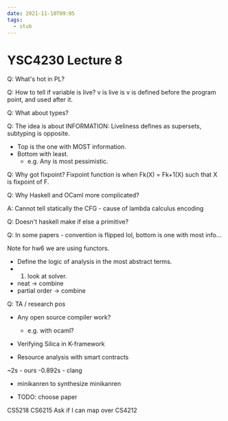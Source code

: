```yaml
---
date: 2021-11-10T09:05
tags: 
  - stub
---
```


# YSC4230 Lecture 8

Q: What's hot in PL?

Q: How to tell if variable is live?
v is live is v is defined before the program point,
and used after it.

Q: What about types?

Q: The idea is about INFORMATION: Liveliness defines as supersets, subtyping is opposite.
   - Top is the one with MOST information.
   - Bottom with least.
     - e.g. Any is most pessimistic.

Q: Why got fixpoint?
Fixpoint function is when Fk(X) = Fk+1(X)
such that X is fixpoint of F.

Q: Why Haskell and OCaml more complicated?

A: Cannot tell statically the CFG - cause of lambda calculus encoding

Q: Doesn't haskell make if else a primitive?

Q: In some papers - convention is flipped lol, bottom is one with most info...

Note for hw6 we are using functors.
- Define the logic of analysis in the most abstract terms.
- 1. look at solver.
- neat -> combine
- partial order -> combine

Q: TA / research pos

- Any open source compiler work?
  - e.g. with ocaml?
  
- Verifying Silica in K-framework
- Resource analysis with smart contracts

~2s - ours
-0.892s - clang

- minikanren to synthesize minikanren

- TODO: choose paper

CS5218
CS6215
Ask if I can map over CS4212
